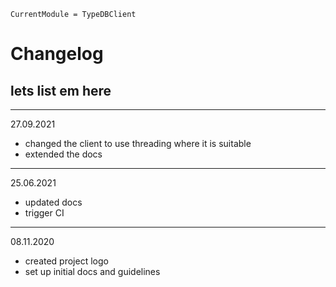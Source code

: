 ```@meta
CurrentModule = TypeDBClient
```

# Changelog

## lets list em here
***
27.09.2021

- changed the client to use threading where it is suitable
- extended the docs

***
25.06.2021

- updated docs
- trigger CI

***
08.11.2020

- created project logo
- set up initial docs and guidelines
